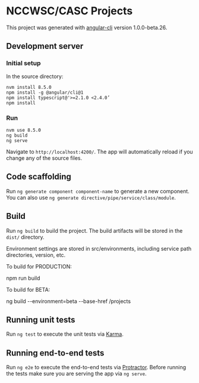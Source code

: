 # NCCWSC/CASC Projects

This project was generated with [angular-cli](https://github.com/angular/angular-cli) version 1.0.0-beta.26.

## Development server

### Initial setup

In the source directory:

```
nvm install 8.5.0 
npm install -g @angular/cli@1
npm install typescript@'>=2.1.0 <2.4.0’
npm install
```

### Run

```
nvm use 8.5.0
ng build
ng serve
```
Navigate to `http://localhost:4200/`. The app will automatically reload if you change any of the source files.

## Code scaffolding

Run `ng generate component component-name` to generate a new component. You can also use `ng generate directive/pipe/service/class/module`.

## Build

Run `ng build` to build the project. The build artifacts will be stored in the `dist/` directory.

Environment settings are stored in src/environments, including service path directories, version, etc.

To build for PRODUCTION:

npm run build

To build for BETA:

ng build --environment=beta --base-href /projects

## Running unit tests

Run `ng test` to execute the unit tests via [Karma](https://karma-runner.github.io).

## Running end-to-end tests

Run `ng e2e` to execute the end-to-end tests via [Protractor](http://www.protractortest.org/).
Before running the tests make sure you are serving the app via `ng serve`.
